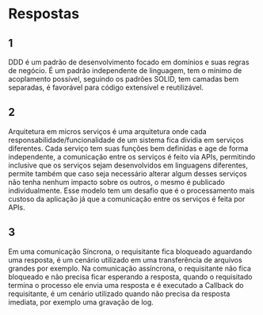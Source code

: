 # Respostas

## 1

DDD é um padrão de desenvolvimento focado em domínios e suas regras de negócio. É um padrão independente de linguagem, tem o mínimo de acoplamento possível, seguindo os padrões SOLID, tem camadas bem separadas, é favorável para código extensível e reutilizável.

## 2
Arquitetura em micros serviços é uma arquitetura onde cada responsabilidade/funcionalidade de um sistema fica dividia em serviços diferentes.
Cada serviço tem suas funções bem definidas e age de forma independente, a comunicação entre os serviços é feito via APIs, permitindo inclusive que os serviços sejam desenvolvidos em linguagens diferentes, permite também que caso seja necessário alterar algum desses serviços não tenha nenhum impacto sobre os outros, o mesmo é publicado individualmente.
Esse modelo tem um desafio que é o processamento mais custoso da aplicação já que a comunicação entre os serviços é feita por APIs.

## 3
 Em uma comunicação Síncrona, o requisitante fica bloqueado aguardando uma resposta, é um cenário utilizado em uma transferência de arquivos grandes por exemplo.
Na comunicação assíncrona, o requisitante não fica bloqueado e não precisa ficar esperando a resposta, quando o requisitado termina o processo ele envia uma resposta e é executado a Callback do requisitante, é um cenário utilizado quando não precisa da resposta imediata, por exemplo uma gravação de log.


